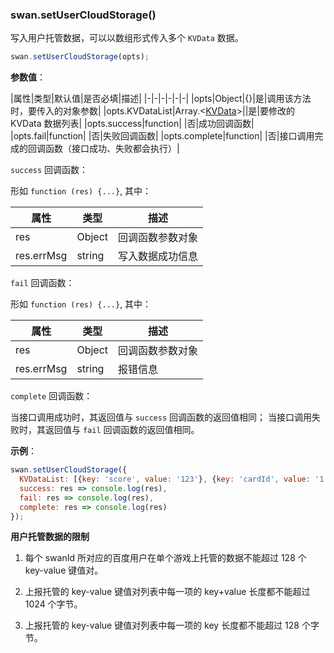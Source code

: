 ### swan.setUserCloudStorage()

写入用户托管数据，可以以数组形式传入多个 `KVData` 数据。

```js
swan.setUserCloudStorage(opts);
```

**参数值**：

|属性|类型|默认值|是否必填|描述|
|-|-|-|-|-|-|
|opts|Object|{}|是|调用该方法时，要传入的对象参数|
|opts.KVDataList|Array.<[KVData](#KVData)\>||是|要修改的 KVData 数据列表|
|opts.success|function| |否|成功回调函数|
|opts.fail|function| |否|失败回调函数|
|opts.complete|function| |否|接口调用完成的回调函数（接口成功、失败都会执行）|

`success` 回调函数：

形如 `function (res) {...}`, 其中：

|属性|类型|描述|
|-|-|-|
|res|Object|回调函数参数对象|
|res.errMsg|string|写入数据成功信息|

`fail` 回调函数：

形如 `function (res) {...}`, 其中：

|属性|类型|描述|
|-|-|-|
|res|Object|回调函数参数对象|
|res.errMsg|string|报错信息|

`complete` 回调函数：

当接口调用成功时，其返回值与 `success` 回调函数的返回值相同；
当接口调用失败时，其返回值与 `fail` 回调函数的返回值相同。

**示例**：

```js
swan.setUserCloudStorage({
  KVDataList: [{key: 'score', value: '123'}, {key: 'cardId', value: '1'}],
  success: res => console.log(res),
  fail: res => console.log(res),
  complete: res => console.log(res)
});
```

**用户托管数据的限制**

1. 每个 swanId 所对应的百度用户在单个游戏上托管的数据不能超过 128 个 key-value 键值对。

2. 上报托管的 key-value 键值对列表中每一项的 key+value 长度都不能超过 1024 个字节。

3. 上报托管的 key-value 键值对列表中每一项的 key 长度都不能超过 128 个字节。
